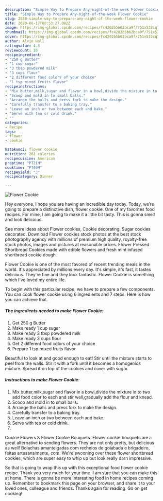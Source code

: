 ```yaml
---
description: "Simple Way to Prepare Any-night-of-the-week Flower Cookie"
title: "Simple Way to Prepare Any-night-of-the-week Flower Cookie"
slug: 2588-simple-way-to-prepare-any-night-of-the-week-flower-cookie
date: 2020-06-17T00:53:27.082Z
image: https://img-global.cpcdn.com/recipes/fc4202b5b62bca9f/751x532cq70/flower-cookie-recipe-main-photo.jpg
thumbnail: https://img-global.cpcdn.com/recipes/fc4202b5b62bca9f/751x532cq70/flower-cookie-recipe-main-photo.jpg
cover: https://img-global.cpcdn.com/recipes/fc4202b5b62bca9f/751x532cq70/flower-cookie-recipe-main-photo.jpg
author: Alvin Hall
ratingvalue: 4.8
reviewcount: 10
recipeingredient:
- "250 g Butter"
- "1 cup sugar"
- "3 tbsp powdered milk"
- "3 cups flour"
- "2 different food colors of your choice"
- "1 tsp mixed fruits flavor"
recipeinstructions:
- "Mix butter,milk,sugar and flavor in a bowl,divide the mixture in to two add food color to each and stir well,gradually add the flour and knead."
- "Scoop and mold in to small balls."
- "Arrange the balls and press fork to make the design."
- "Carefully transfer to a baking tray."
- "Leave an inch or two between each and bake."
- "Serve with tea or cold drink."
- ""
categories:
- Recipe
tags:
- flower
- cookie

katakunci: flower cookie 
nutrition: 261 calories
recipecuisine: American
preptime: "PT21M"
cooktime: "PT40M"
recipeyield: "3"
recipecategory: Dinner

---
```



![Flower Cookie](https://img-global.cpcdn.com/recipes/fc4202b5b62bca9f/751x532cq70/flower-cookie-recipe-main-photo.jpg)

Hey everyone, I hope you are having an incredible day today. Today, we're going to prepare a distinctive dish, flower cookie. One of my favorites food recipes. For mine, I am going to make it a little bit tasty. This is gonna smell and look delicious.

See more ideas about Flower cookies, Cookie decorating, Sugar cookies decorated. Download Flower cookies stock photos at the best stock photography agency with millions of premium high quality, royalty-free stock photos, images and pictures at reasonable prices. Flower Pressed Shortbread Cookies made with edible flowers and fresh mint infused shortbread cookie dough.

Flower Cookie is one of the most favored of recent trending meals in the world. It's appreciated by millions every day. It's simple, it's fast, it tastes delicious. They're fine and they look fantastic. Flower Cookie is something which I've loved my entire life.


To begin with this particular recipe, we have to prepare a few components. You can cook flower cookie using 6 ingredients and 7 steps. Here is how you can achieve that.

<!--inarticleads1-->

##### The ingredients needed to make Flower Cookie:

1. Get 250 g Butter
1. Make ready 1 cup sugar
1. Make ready 3 tbsp powdered milk
1. Make ready 3 cups flour
1. Get 2 different food colors of your choice
1. Prepare 1 tsp mixed fruits flavor


Beautiful to look at and good enough to eat! Stir until the mixture starts to peel from the walls. Stir it with a fork until it becomes a homogenios mixture. Spread it on top of the cookies and cover with sugar. 

<!--inarticleads2-->

##### Instructions to make Flower Cookie:

1. Mix butter,milk,sugar and flavor in a bowl,divide the mixture in to two add food color to each and stir well,gradually add the flour and knead.
1. Scoop and mold in to small balls.
1. Arrange the balls and press fork to make the design.
1. Carefully transfer to a baking tray.
1. Leave an inch or two between each and bake.
1. Serve with tea or cold drink.
1. 


Cookie Flowers &amp; Flower Cookie Bouquets. Flower cookie bouquets are a great alternative to sending flowers. They are not only pretty, but delicious as well! Bolachas amanteigadas com recheios de goiabada e brigadeiro, feitas artesanalmente, com. We&#39;re swooning over these flower shortbread cookies, which are super easy to whip up but look really darn impressive. 

So that is going to wrap this up with this exceptional food flower cookie recipe. Thank you very much for your time. I am sure that you can make this at home. There is gonna be more interesting food in home recipes coming up. Remember to bookmark this page on your browser, and share it to your loved ones, colleague and friends. Thanks again for reading. Go on get cooking!
